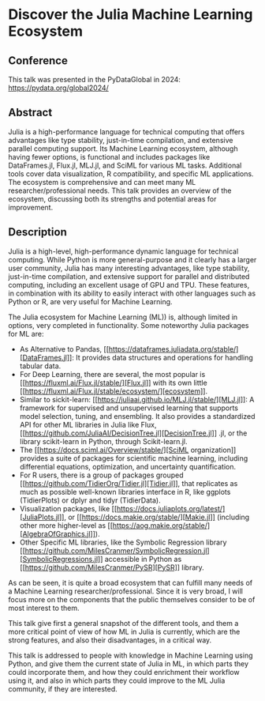 # Discover the Julia Machine Learning  Ecosystem

## Conference

This talk was presented in the PyDataGlobal in 2024: https://pydata.org/global2024/

## Abstract

 Julia is a high-performance language for technical computing that offers advantages like type stability, just-in-time compilation, and extensive parallel computing support. Its Machine Learning ecosystem, although having fewer options, is functional and includes packages like DataFrames.jl, Flux.jl, MLJ.jl, and SciML for various ML tasks. Additional tools cover data visualization, R compatibility, and specific ML applications. The ecosystem is comprehensive and can meet many ML researcher/professional needs. This talk provides an overview of the ecosystem, discussing both its strengths and potential areas for improvement.

## Description

Julia is a high-level, high-performance dynamic language for technical computing. While Python is more general-purpose and it clearly has a larger user community, Julia has many interesting advantages, like type stability, just-in-time compilation, and extensive support for parallel and distributed computing, including an excellent usage of GPU and TPU. These features, in combination with its ability to easily interact with other languages such as Python or R, are very useful for Machine Learning.

The Julia ecosystem for Machine Learning (ML)) is, although limited in options, very completed in functionality. Some noteworthy Julia packages for ML are:

- As Alternative to Pandas, [[https://dataframes.juliadata.org/stable/][DataFrames.jl]]: It provides data structures and operations for handling tabular data.
- For Deep Learning, there are several, the most popular is [[https://fluxml.ai/Flux.jl/stable/][Flux.jl]] with its own little [[https://fluxml.ai/Flux.jl/stable/ecosystem/][ecosystem]].
- Similar to sickit-learn:  [[https://juliaai.github.io/MLJ.jl/stable/][MLJ.jl]]: A framework for supervised and unsupervised learning that supports model selection, tuning, and ensembling. It also provides a standardized API for other ML libraries in Julia like Flux, [[https://github.com/JuliaAI/DecisionTree.jl][DecisionTree.jl]] .jl, or the library scikit-learn in Python, through Scikit-learn.jl.
- The [[https://docs.sciml.ai/Overview/stable/][SciML organization]]  provides a suite of packages for scientific machine learning, including differential equations, optimization, and uncertainty quantification.
- For R users, there is a group of packages grouped [[https://github.com/TidierOrg/Tidier.jl][Tidier.jl]], that replicates as much as possible well-known libraries interface in R, like ggplots (TidierPlots) or  dplyr and tidyr (TidierData).
- Visualization packages, like [[https://docs.juliaplots.org/latest/][JuliaPlots.jl]], or [[https://docs.makie.org/stable/][Makie.jl]] (including other more higher-level as [[https://aog.makie.org/stable/][AlgebraOfGraphics.jl]]).
- Other Specific ML libraries, like the Symbolic Regression library [[https://github.com/MilesCranmer/SymbolicRegression.jl][SymbolicRegressions.jl]] accessible in Python as [[https://github.com/MilesCranmer/PySR][PySR]] library.

As can be seen, it is quite a broad ecosystem that can fulfill many needs of a Machine Learning researcher/professional. Since it is very broad, I will focus more on the components that the public themselves consider to be of most interest to them. 

This talk give first a general snapshot of the different tools, and them a more critical point of view of how ML in Julia is currently, which  are the strong features, and also their disadvantages, in a critical way.

This talk is addressed to people with knowledge in Machine Learning using Python, and give them the current state of Julia in ML, in which parts they could incorporate them, and how they could enrichment their workflow using it, and also in which parts they could improve to the ML Julia community, if they are interested.
